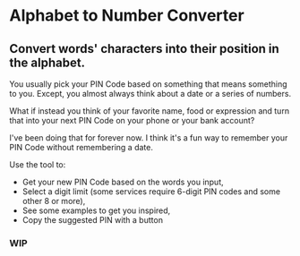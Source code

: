 # Alphabet to Number Converter

## Convert words' characters into their position in the alphabet.

You usually pick your PIN Code based on something that means something to you.
Except, you almost always think about a date or a series of numbers.

What if instead you think of your favorite name, food or expression and turn that into your next PIN Code on your phone or your bank account?

I've been doing that for forever now. I think it's a fun way to remember your PIN Code without remembering a date.

Use the tool to:
- Get your new PIN Code based on the words you input,
- Select a digit limit (some services require 6-digit PIN codes and some other 8 or more),
- See some examples to get you inspired,
- Copy the suggested PIN with a button

### WIP
